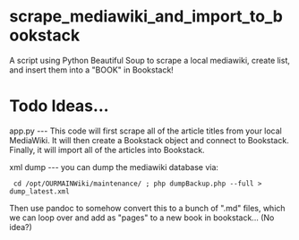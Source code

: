 # scrape_mediawiki_and_import_to_bookstack
A script using Python Beautiful Soup to scrape a local mediawiki, create list, and insert them into a "BOOK" in Bookstack!


# Todo Ideas...

app.py --- This code will first scrape all of the article titles from your local MediaWiki. It will then create a Bookstack object and connect to Bookstack. Finally, it will import all of the articles into Bookstack.

xml dump --- you can dump the mediawiki database via: 
```
 cd /opt/OURMAINWiki/maintenance/ ; php dumpBackup.php --full > dump_latest.xml
```

Then use pandoc to somehow convert this to a bunch of ".md" files, which we can loop over and add as "pages" to a new book in bookstack... (No idea?)

